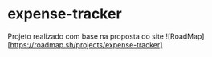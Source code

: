 # expense-tracker

Projeto realizado com base na proposta do site ![RoadMap][https://roadmap.sh/projects/expense-tracker]

